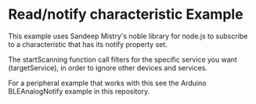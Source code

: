 # Read/notify characteristic Example

  This example uses Sandeep Mistry's noble library for node.js to
  subscribe to a characteristic that has its notify property set.

  The startScanning function call filters for the specific service
  you want (targetService), in order to ignore other devices and services.

  For a peripheral example that works with this see the 
  Arduino BLEAnalogNotify example in this repository.